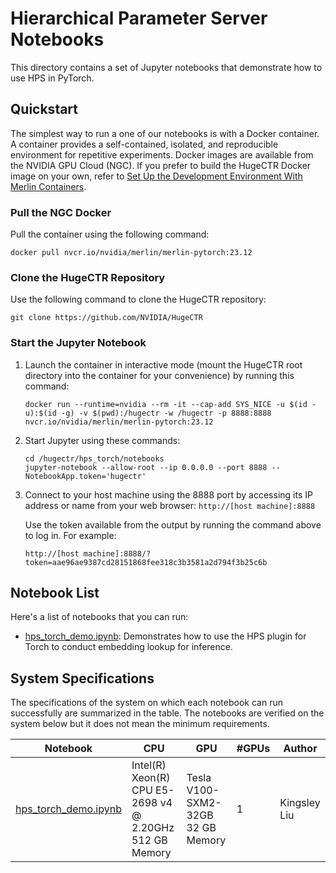 # Hierarchical Parameter Server Notebooks #
This directory contains a set of Jupyter notebooks that demonstrate how to use HPS in PyTorch.

## Quickstart

The simplest way to run a one of our notebooks is with a Docker container.
A container provides a self-contained, isolated, and reproducible environment for repetitive experiments.
Docker images are available from the NVIDIA GPU Cloud (NGC).
If you prefer to build the HugeCTR Docker image on your own, refer to [Set Up the Development Environment With Merlin Containers](https://nvidia-merlin.github.io/HugeCTR/master/hugectr_contributor_guide.html#set-up-the-development-environment-with-merlin-containers).

### Pull the NGC Docker

Pull the container using the following command:

```shell
docker pull nvcr.io/nvidia/merlin/merlin-pytorch:23.12
```

### Clone the HugeCTR Repository

Use the following command to clone the HugeCTR repository:

```shell
git clone https://github.com/NVIDIA/HugeCTR
```

### Start the Jupyter Notebook
1. Launch the container in interactive mode (mount the HugeCTR root directory into the container for your convenience) by running this command:

   ```shell
   docker run --runtime=nvidia --rm -it --cap-add SYS_NICE -u $(id -u):$(id -g) -v $(pwd):/hugectr -w /hugectr -p 8888:8888 nvcr.io/nvidia/merlin/merlin-pytorch:23.12
   ```

2. Start Jupyter using these commands: 

   ```shell
   cd /hugectr/hps_torch/notebooks
   jupyter-notebook --allow-root --ip 0.0.0.0 --port 8888 --NotebookApp.token='hugectr'
   ```

3. Connect to your host machine using the 8888 port by accessing its IP address or name from your web browser: `http://[host machine]:8888`

   Use the token available from the output by running the command above to log in. For example:

   `http://[host machine]:8888/?token=aae96ae9387cd28151868fee318c3b3581a2d794f3b25c6b`


## Notebook List

Here's a list of notebooks that you can run:
- [hps_torch_demo.ipynb](hps_torch_demo.ipynb): Demonstrates how to use the HPS plugin for Torch to conduct embedding lookup for inference.

## System Specifications
The specifications of the system on which each notebook can run successfully are summarized in the table. The notebooks are verified on the system below but it does not mean the minimum requirements.

| Notebook | CPU | GPU | #GPUs | Author |
| -------- | --- | --- | ----- | ------ |
| [hps_torch_demo.ipynb](hps_torch_demo.ipynb) | Intel(R) Xeon(R) CPU E5-2698 v4 @ 2.20GHz<br />512 GB Memory | Tesla V100-SXM2-32GB<br />32 GB Memory | 1 | Kingsley Liu |